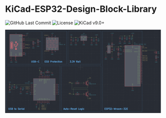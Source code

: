 # KiCad-ESP32-Design-Block-Library

![GitHub Last Commit](https://img.shields.io/github/last-commit/CDFER/KiCad-ESP32-Design-Block-Library)
![License](https://img.shields.io/badge/License-MIT-blue)
![KiCad v9.0+](https://img.shields.io/badge/KiCad-9.0%2B-red)

![ESP32-WROOM-32E](images/ESP32-WROOM-32E.png)